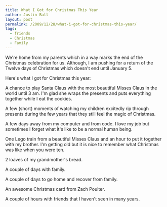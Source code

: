 ```yaml
---
title: What I Got for Christmas This Year
author: Justin Ball
layout: post
permalink: /2009/12/28/what-i-got-for-christmas-this-year/
tags:
  - friends
  - Christmas
  - Family
---
```

We're home from my parents which in a way marks the end of the Christmas celebration for us. Although, I am pushing for a return of the Twelve days of Christmas which doesn't end until January 5.

Here's what I got for Christmas this year:

A chance to play Santa Claus with the most beautiful Misses Claus in the world until 3 am. I'm glad she wraps the presents and puts everything together while I eat the cookies.

A few (short) moments of watching my children excitedly rip through presents during the few years that they still feel the magic of Christmas.

A few days away from my computer and from code. I love my job but sometimes I forget what it's like to be a normal human being.

One Lego train from a beautiful Misses Claus and an hour to put it together with my brother. I'm getting old but it is nice to remember what Christmas was like when you were ten.

2 loaves of my grandmother's bread.

A couple of days with family.

A couple of days to go home and recover from family.

An awesome Christmas card from Zach Poulter.

A couple of hours with friends that I haven't seen in many years.